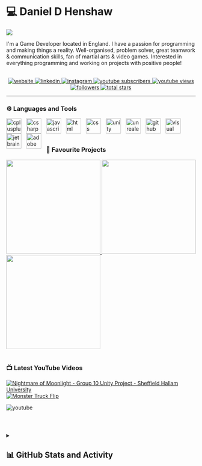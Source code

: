 <!-- Begin First Section --->
# 💻 Daniel D Henshaw

<img src="https://readme-typing-svg.demolab.com/?lines=Game+Developer+/+Programmer&font=Fira&color=00868b&pause=1000&size=22">

<p align="left">
  I'm a Game Developer located in England. I have a passion for programming and making things a reality.
  Well-organised, problem solver, great teamwork & communication skills, fan of martial arts & video games.
  Interested in everything programming and working on projects with positive people!
  <br>
  <br>
  <div align="center">
    <a href="https://danielhenshaw.dev/" target="_blank" rel="noreferrer">
      <img alt="website" title="View my Portfolio" src="https://custom-icon-badges.demolab.com/badge/-Portfolio-00868b?style=for-the-badge&logo=dan-dev&logoColor=white">
    </a>
    <a href="https://www.linkedin.com/in/daniel-henshaw-230925187/" target="_blank" rel="noreferrer">
      <img alt="linkedin" title="View my Linkedin" src="https://custom-icon-badges.demolab.com/badge/-Linkedin-0A66C2?style=for-the-badge&logo=linkedin&logoColor=white">
    </a>
    <a href="https://www.instagram.com/dandhenshaw/" target="_blank" rel="noreferrer">
      <img alt="instagram" title="View my Instagram" src="https://custom-icon-badges.demolab.com/badge/-Instagram-E4405F?style=for-the-badge&logo=instagram&logoColor=white">
    </a>
    <a href="http://youtube.com/@danieldhenshaw?sub_confirmation=1">
       <img alt="youtube subscribers" title="Subscribe to my YouTube channel" src="https://custom-icon-badges.demolab.com/youtube/channel/subscribers/UC59Jub8XoOFxM-DnwJQf21w?color=%23E05D44&label=SUBSCRIBE&logo=video&logoColor=white&style=for-the-badge&labelColor=CE4630 "/>
    </a> 
    <a href="http://youtube.com/@danieldhenshaw">
       <img alt="youtube views" title="YouTube views" src="https://custom-icon-badges.demolab.com/youtube/channel/views/UC59Jub8XoOFxM-DnwJQf21w?color=%23E1AD0E&logo=eye&logoColor=white&style=for-the-badge&labelColor=C79600"/>
    </a> 
    <a href="https://github.com/DanDHenshaw?tab=followers" target="_blank" rel="noreferrer">
      <img alt="followers" title="Follow me on Github" src="https://custom-icon-badges.demolab.com/github/followers/DanDHenshaw?color=236ad3&labelColor=1155ba&style=for-the-badge&logo=person-add&label=Follow&logoColor=white">
    </a>
    <a href="https://github.com/DanDHenshaw?tab=repositories&sort=stargazers" target="_blank" rel="noreferrer">
      <img alt="total stars" title="Total stars on GitHub" src="https://custom-icon-badges.demolab.com/github/stars/DanDHenshaw?color=55960c&style=for-the-badge&labelColor=488207&logo=star">
    </a>
  </div>
</p>
<!-- End First Section --->

---

<!-- Begin Second Section --->
### ⚙️ Languages and Tools

<a href="https://isocpp.org/" target="_blank" rel="noreferrer">
  <img align="left" alt="cplusplus" width="40px" style="padding-right:10px;" src="https://cdn.jsdelivr.net/gh/devicons/devicon/icons/cplusplus/cplusplus-original.svg">
</a>
<a href="https://learn.microsoft.com/en-us/dotnet/csharp/" target="_blank" rel="noreferrer">
  <img align="left" alt="csharp" width="40px" style="padding-right:10px;" src="https://cdn.jsdelivr.net/gh/devicons/devicon/icons/csharp/csharp-original.svg">
</a>
<a href="https://www.ecma-international.org/publications-and-standards/standards/ecma-262/" target="_blank" rel="noreferrer">
  <img align="left" alt="javascript" width="40px" style="padding-right:10px;" src="https://cdn.jsdelivr.net/gh/devicons/devicon/icons/javascript/javascript-original.svg">
</a>
<a href="https://html.spec.whatwg.org/" target="_blank" rel="noreferrer">
  <img align="left" alt="html" width="40px" style="padding-right:10px;" src="https://cdn.jsdelivr.net/gh/devicons/devicon/icons/html5/html5-original.svg">
</a>
<a href="https://www.w3.org/TR/CSS/#css" target="_blank" rel="noreferrer">
  <img align="left" alt="css" width="40px" style="padding-right:10px;" src="https://cdn.jsdelivr.net/gh/devicons/devicon/icons/css3/css3-original.svg">
</a>
<a href="https://unity.com/" target="_blank" rel="noreferrer">
  <img align="left" alt="unity" width="40px" style="padding-right:10px;" src="https://raw.githubusercontent.com/DanDHenshaw/DanDHenshaw/main/assets/unity.svg">
</a>
<a href="https://www.unrealengine.com/en-US" target="_blank" rel="noreferrer">
  <img align="left" alt="unrealengine" width="40px" style="padding-right:10px;" src="https://raw.githubusercontent.com/DanDHenshaw/DanDHenshaw/main/assets/unreal.svg">
</a>
<a href="https://github.com/" target="_blank" rel="noreferrer">
  <img align="left" alt="github" width="40px" style="padding-right:10px;" src="https://raw.githubusercontent.com/DanDHenshaw/DanDHenshaw/main/assets/github.svg">
</a>
<a href="https://visualstudio.microsoft.com/" target="_blank" rel="noreferrer">
  <img align="left" alt="visual studio" width="40px" style="padding-right:10px;" src="https://cdn.jsdelivr.net/gh/devicons/devicon/icons/visualstudio/visualstudio-plain.svg">
</a>
<a href="https://www.jetbrains.com/" target="_blank" rel="noreferrer">
  <img align="left" alt="jetbrains" width="40px" style="padding-right:10px;" src="https://cdn.jsdelivr.net/gh/devicons/devicon/icons/jetbrains/jetbrains-original.svg">
</a>
<a href="https://www.adobe.com/" target="_blank" rel="noreferrer">
  <img align="left" alt="adobe" width="40px" style="padding-right:10px;" src="https://raw.githubusercontent.com/DanDHenshaw/DanDHenshaw/main/assets/adobecc.svg">
</a>
<br>
<br>
<!-- End Second Section --->

#

<!-- Begin Third Section --->

### 📂 Favourite Projects

<a href="https://github.com/DanDHenshaw/Profiler" target="_blank" rel="noreferrer">
  <img width="250" src="https://github-readme-stats.vercel.app/api/pin/?username=DanDHenshaw&repo=Profiler&bg_color=20232A&text_color=ffffff&title_color=00868b&icon_color=00868b" />
</a>
<a href="https://github.com/DanDHenshaw/uno-NO-U" target="_blank" rel="noreferrer">
  <img width="250" src="https://github-readme-stats.vercel.app/api/pin/?username=DanDHenshaw&repo=uno-NO-U&bg_color=20232A&text_color=ffffff&title_color=00868b&icon_color=00868b" />
</a>
<a href="https://github.com/DanDHenshaw/Perspective-API-for-Unity" target="_blank" rel="noreferrer">
  <img width="250" src="https://github-readme-stats.vercel.app/api/pin/?username=DanDHenshaw&repo=Perspective-API-for-Unity&bg_color=20232A&text_color=ffffff&title_color=00868b&icon_color=00868b" />
</a>

<!-- End Third Section --->

#

<!-- Begin Fourth Section --->

### 📺 Latest YouTube Videos

<!-- BEGIN YOUTUBE-CARDS -->
[![Nightmare of Moonlight - Group 10 Unity Project - Sheffield Hallam University](https://ytcards.demolab.com/?id=TXSqp55xz3s&title=Nightmare+of+Moonlight+-+Group+10+Unity+Project+-+Sheffield+Hallam+University&lang=en&timestamp=1682430159&background_color=%230d1117&title_color=%23ffffff&stats_color=%23dedede&width=250&duration=457 "Nightmare of Moonlight - Group 10 Unity Project - Sheffield Hallam University")](https://www.youtube.com/watch?v=TXSqp55xz3s)
[![Monster Truck Flip](https://ytcards.demolab.com/?id=hr_78vXV5S8&title=Monster+Truck+Flip&lang=en&timestamp=1616512427&background_color=%230d1117&title_color=%23ffffff&stats_color=%23dedede&width=250&duration=13 "Monster Truck Flip")](https://www.youtube.com/watch?v=hr_78vXV5S8)
<!-- END YOUTUBE-CARDS -->

<a href="http://youtube.com/@danieldhenshaw" target="_blank" rel="noreferrer">
  <img align="left" alt="youtube" src="https://custom-icon-badges.demolab.com/badge/-Subscribe%20For%20More-red?style=for-the-badge&logo=video&logoColor=white">
</a>
<br>
<br>

<!-- End Fourth Section --->

#

<!-- Begin Fifth Section --->
<details>
   <summary><h2>📊 GitHub Stats and Activity</h2></summary>

   <h3>🔥 Streak Stats</h3>
   <img alt="Dan's streak" src="https://streak-stats.demolab.com?user=DanDHenshaw&background=20232A&ring=00868b&fire=00868b&currStreakNum=FFFFFF&currStreakLabel=FFFFFF&dates=FFFFFF&sideNums=FFFFFF&sideLabels=FFFFFF&stroke=FFFFFF&border=FFFFFF">

   <h3>💻 GitHub Profile Stats</h3>
   <img alt="Dan's Github Stats" src="https://github-readme-stats.vercel.app/api?username=DanDHenshaw&show_icons=true&bg_color=20232A&text_color=ffffff&title_color=00868b&icon_color=00868b" height="192px">
   <img alt="Dan's Top Languages" src="https://github-readme-stats.vercel.app/api/top-langs/?username=DanDHenshaw&layout=compact&langs_count=8&bg_color=20232A&text_color=ffffff&title_color=00868b&icon_color=00868b" height="192px">
   <br/>

   <b>Note:</b> Top languages is only a metric of the languages my public code consists of and doesn't reflect experience or skill level.

   <img alt="Dan's Activity Graph" src="https://github-readme-activity-graph.cyclic.app/graph?username=DanDHenshaw&bg_color=20232A&color=FFFFFF&line=00868b&point=00868b">

   <h3>⚡ Recent GitHub Activity</h3>
   
   <!--RECENT_ACTIVITY:last_update-->
Last Updated: Tuesday, June 20th, 2023, 1:35:12 AM (GMT)
   <!--RECENT_ACTIVITY:last_update_end-->
   <!--RECENT_ACTIVITY:start-->
1. ⬆️ Pushed 1 commit(s) to [insignia-interactive/Unity-Tools](https://github.com/insignia-interactive/Unity-Tools)<br>
2. ⬆️ Pushed 1 commit(s) to [insignia-interactive/Unity-Tools](https://github.com/insignia-interactive/Unity-Tools)<br>
3. ⬆️ Pushed 1 commit(s) to [insignia-interactive/Unity-Tools](https://github.com/insignia-interactive/Unity-Tools)<br>
4. ⬆️ Pushed 1 commit(s) to [insignia-interactive/.github](https://github.com/insignia-interactive/.github)<br>
5. 🤝 Became collaborator on [insignia-interactive/Unity-Dialogue-System](https://github.com/insignia-interactive/Unity-Dialogue-System)<br>
   <!--RECENT_ACTIVITY:end-->

</details>
<!-- End Fifth Section --->
